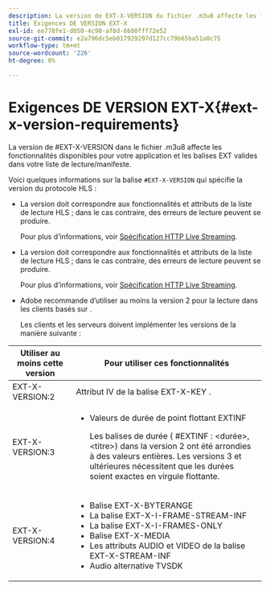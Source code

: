 ```yaml
---
description: La version de EXT-X-VERSION du fichier .m3u8 affecte les fonctionnalités disponibles pour votre application et les balises EXT valides dans votre liste de lecture/manifeste.
title: Exigences DE VERSION EXT-X
exl-id: ee778fe1-d050-4c90-af8d-6600fff72e52
source-git-commit: e2a796dc5eb017929297d127cc79b65ba51a0c75
workflow-type: tm+mt
source-wordcount: '226'
ht-degree: 0%

---
```


# Exigences DE VERSION EXT-X{#ext-x-version-requirements}

La version de #EXT-X-VERSION dans le fichier .m3u8 affecte les fonctionnalités disponibles pour votre application et les balises EXT valides dans votre liste de lecture/manifeste.

<!--<a id="section_8850183988124049A001758F117AD3A6"></a>-->

Voici quelques informations sur la balise `#EXT-X-VERSION` qui spécifie la version du protocole HLS :

* La version doit correspondre aux fonctionnalités et attributs de la liste de lecture HLS ; dans le cas contraire, des erreurs de lecture peuvent se produire.

   Pour plus d’informations, voir [Spécification HTTP Live Streaming](https://datatracker.ietf.org/doc/draft-pantos-http-live-streaming/?include_text=1).
* La version doit correspondre aux fonctionnalités et attributs de la liste de lecture HLS ; dans le cas contraire, des erreurs de lecture peuvent se produire.

   Pour plus d’informations, voir [Spécification HTTP Live Streaming](https://datatracker.ietf.org/doc/draft-pantos-http-live-streaming/?include_text=1).
* Adobe recommande d’utiliser au moins la version 2 pour la lecture dans les clients basés sur .

   Les clients et les serveurs doivent implémenter les versions de la manière suivante :

<table frame="all" colsep="1" rowsep="1" id="table_62EB98EDD9DE49EC84CB1C7D59BC40E6"> 
 <thead> 
  <tr rowsep="1"> 
   <th colname="1" class="entry"> Utiliser au moins cette version </th> 
   <th colname="2" class="entry"> Pour utiliser ces fonctionnalités </th> 
  </tr> 
 </thead>
 <tbody> 
  <tr rowsep="1"> 
   <td colname="1"> <span class="codeph"> EXT-X-VERSION:2  </span> </td> 
   <td colname="2"> Attribut IV de la balise <span class="codeph"> EXT-X-KEY </span>. </td> 
  </tr> 
  <tr rowsep="1"> 
   <td colname="1"> <span class="codeph"> EXT-X-VERSION:3  </span> </td> 
   <td colname="2"> 
    <ul id="ul_C9500D3F934848639C204BF248F139FF"> 
     <li id="li_535A7E3FABCB46FE872A7EA5DE2A1784">Valeurs de durée de point flottant <span class="codeph"> EXTINF </span> <p>Les balises de durée ( <span class="codeph"> #EXTINF : </span>&lt;durée&gt;,&lt;titre&gt;) dans la version 2 ont été arrondies à des valeurs entières. Les versions 3 et ultérieures nécessitent que les durées soient exactes en virgule flottante. </p> </li> 
    </ul> </td> 
  </tr> 
  <tr rowsep="0"> 
   <td colname="1"> <p> <span class="codeph"> EXT-X-VERSION:4  </span> </p> </td> 
   <td colname="2"> <p> 
     <ul id="ul_83D61E909D0C413FBDAB7A4A0BE1F03C"> 
      <li id="li_5071F2BE2DB74BBFB1F23B3B30C5CFD6">Balise <span class="codeph"> EXT-X-BYTERANGE </span> </li> 
      <li id="li_A093F448567D475AB44656D4600BCBD6">La balise <span class="codeph"> EXT-X-I-FRAME-STREAM-INF </span> </li> 
      <li id="li_1084AE3B10FD4EB387D25EEDDFBBC8CD">La balise <span class="codeph"> EXT-X-I-FRAMES-ONLY </span> </li> 
      <li id="li_4FEFA36E300C403DBB77BB4DA46DB4EB">Balise <span class="codeph"> EXT-X-MEDIA </span> </li> 
      <li id="li_E53D81AED45C47AEA346FA3A1B191E5C">Les attributs <span class="codeph"> AUDIO </span> et <span class="codeph"> VIDEO </span> de la balise <span class="codeph"> EXT-X-STREAM-INF </span> </li> 
      <li id="li_2E99A4971B8046F3845CF3D4D363CCCF">Audio alternative TVSDK </li> 
     </ul> </p> </td> 
  </tr> 
 </tbody> 
</table>
